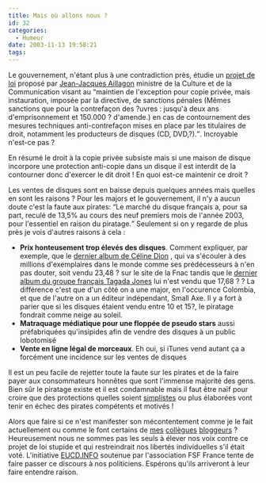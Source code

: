 ```yaml
---
title: Mais où allons nous ?
id: 32
categories:
  - Humeur
date: 2003-11-13 19:58:21
tags:
---
```


Le gouvernement, n'étant plus à une contradiction près, étudie un [projet de loi](http://www.culture.gouv.fr/culture/actualites/index-droitdauteur1103.htm) proposé par [Jean-Jacques Aillagon](http://www.culture.gouv.fr/culture/ministre.htm) ministre de la Culture et de la Communication visant au <q>maintien de l'exception pour copie privée, mais instauration, imposée par la directive, de sanctions pénales (Mêmes sanctions que pour la contrefaçon des ?uvres : jusqu'à deux ans d'emprisonnement et 150.000 ? d'amende.) en cas de contournement des mesures techniques anti-contrefaçon mises en place par les titulaires de droit, notamment les producteurs de disques (CD, DVD,?).</q>. Incroyable n'est-ce pas ?

En résumé le droit à la copie privée subsiste mais si une maison de disque incorpore une protection anti-copie dans un disque il est interdit de la contourner donc d'exercer le dit droit ! En quoi est-ce maintenir ce droit ?

Les ventes de disques sont en baisse depuis quelques années mais quelles en sont les raisons ? Pour les majors et le gouvernement, il n'y a aucun doute c'est la faute aux pirates: <q>Le marché du disque français a, pour sa part, reculé de 13,5% au cours des neuf premiers mois de l'année 2003, pour l'essentiel en raison du piratage.</q> Seulement si on y regarde de plus près je vois d'autres raisons à cela :

*   **Prix honteusement trop élevés des disques**. Comment expliquer, par exemple, que le [dernier album de Céline Dion](http://www.fnac.com/Shelf/article.asp?No=3&amp;Mn=3&amp;Mu=-13&amp;Ra=-28&amp;PRID=1418880&amp;To=0&amp;Fr=0&amp;TTL=141120032004&amp;SID=2fea3987-ae25-80db-2db7-774d301ef031&amp;Origin=FnacAff&amp;UID=16C49E257-FB53-CB94-7DCE-CFE8E95D7A9B) , qui va s'écouler à des millions d'exemplaires dans le monde comme ses prédécesseurs à n'en pas douter, soit vendu 23,48 ? sur le site de la Fnac tandis que le [dernier album du groupe français Tagada Jones](http://www.fnac.com/Shelf/article.asp?No=1&amp;Mn=3&amp;Mu=&amp;Ra=-28&amp;PRID=1461909&amp;To=0&amp;Fr=0&amp;TTL=141120032010&amp;SID=2fea3987-ae25-80db-2db7-774d301ef031&amp;Origin=FnacAff&amp;UID=16C49E257-FB53-CB94-7DCE-CFE8E95D7A9B) lui n'est vendu que 17,68 ? ? La différence c'est que d'un côté on a une major, en l'occurence Colombia, et que de l'autre on a un éditeur indépendant, Small Axe. Il y a fort à parier que si les disques étaient vendu entre 10 et 15?, le piratage fondrait comme neige au soleil.
*   **Matraquage médiatique pour une floppée de pseudo stars** aussi préfabriquées qu'insipides afin de vendre des disques à un public lobotomisé
*   **Vente en ligne légal de morceaux**. Eh oui, si iTunes vend autant ça a forcément une incidence sur les ventes de disques 

Il est un peu facile de rejetter toute la faute sur les pirates et de la faire payer aux consommateurs honnêtes que sont l'immense majorité des gens. Bien sûr le piratage existe et il est condamnable mais il faut être naïf pour croire que des protections quelles soient [simplistes](http://www.cs.princeton.edu/~jhalderm/cd3/) ou plus élaborées vont tenir en échec des pirates compétents et motivés !

Alors que faire si ce n'est manifester son mécontentement comme je le fait actuellement ou comme le font certains de [mes](http://www.neokraft.net/blog/2003/11/12/407-Refus) [collègues](http://webperso.easyconnect.fr/danielglazman/weblog/newarchive/2003_11_09_glazblogarc.html#s106869686856253415) [bloggeurs](http://www.standblog.com/blog/2003/11/13/93113165-EtPafUneLoiScelerate) ? Heureusement nous ne sommes pas les seuls à élever nos voix contre ce projet de loi stupide et qui restreindrait nos libertés individuelles s'il était voté. L'initiative [EUCD.INFO](http://eucd.info/) soutenue par l'association FSF France tente de faire passer  ce discours à nos politiciens. Espérons qu'ils arriveront à leur faire entendre raison.